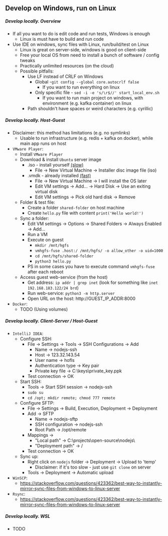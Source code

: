 ## Develop on Windows, run on Linux

##### Develop locally. Overview
* If all you want to do is edit code and run tests, Windows is enough
    * Linux is must have to build and run code
* Use IDE on windows, sync files with Linux, run/build/test on Linux
    * Linux is great on server-side, windows is good on client-side
    * Free your local OS from need to install a bunch of software / config tweaks
    * Practically unlimited resources (on the cloud)
    * Possible pitfalls:
        * Use LF instead of CRLF on Windows
            * Global -`git config --global core.autocrlf false`
                * If you want to run everything on linux
            * Only specific file - `sed -i -e 's/\r$//' start_local_env.sh`
                * If you want to run main project on windows, with environment (e.g. kafka container) on linux
        * Path shouldn't have spaces or weird characters (e.g. cyrillic)
    
##### Develop locally. Host-Guest
* Disclaimer: this method has limitations (e.g. no symlinks)
    * Usable to run infrastructure (e.g. redis + kafka on docker), while main app runs on host
* `VMware Player`:
    * Install `VMware Player`
    * Download & install `Ubuntu` server image 
        * .iso - install yourself [(slow)](https://ubuntu.com/server)
            * File -> New Virtual Machine -> Installer disc image file (iso)
        * .vmdk - already installed [(fast)](https://www.osboxes.org/ubuntu-server/)
            * File -> New Virtual Machine -> I will install the OS later
            * Edit VM settings -> Add... -> Hard Disk -> Use an exiting virtual disk
            * Edit VM settings -> Pick old hard disk -> Remove
    * Folder & test file:
        * Create a folder `shared-folder` on host machine
        * Create `hello.py` file with content `print('Hello world!')`
    * Sync a folder:
        * Edit VM settings -> Options -> Shared Folders -> Always Enabled -> Add...
        * Run a VM
        * Execute on guest 
            * `mkdir /mnt/hgfs`
            * `vmhgfs-fuse .host:/ /mnt/hgfs/ -o allow_other -o uid=1000`
            * `cd /mnt/hgfs/shared-folder`
            * `python3 hello.py`
        * PS in some cases you have to execute command `vmhgfs-fuse` after each reboot
    * Access guest web-service (from the host)  
        * Get address: `ip addr | grep inet` (look for something like `inet 192.168.183.122/24 brd`)
        * Run web-service: `python3 -m http.server`
        * Open URL on the host: http://GUEST_IP_ADDR:8000
* `Docker`:
    * TODO (Using volumes)

##### Develop locally. Client-Server / Host-Guest
* `IntelliJ IDEA`:
    * Configure SSH:
        * File -> Settings -> Tools -> SSH Configurations -> Add 
            * Name -> nodejs-ssh
            * Host -> 123.32.143.54
            * User name -> hofls
            * Authentication type -> Key pair
            * Private key file -> C:\keys\private_key.ppk
        * Test connection -> OK
    * Start SSH:
        * Tools -> Start SSH session -> nodejs-ssh
        * `sudo su`
        * `cd /opt; mkdir remote; chmod 777 remote`
    * Configure SFTP:
        * File -> Settings -> Build, Execution, Deployment -> Deployment
        * Add -> SFTP
            * Name -> nodejs-sftp
            * SSH configuration -> nodejs-ssh
            * Root Path -> /opt/remote
        * Mappings -> 
            * "Local path" -> C:\projects\open-source\nodejs\
            * "Deployment path" -> /
        * Test connection -> OK
    * Sync up:
        * Right click on `nodejs` folder -> Deployment -> Upload to 'temp'
            * Disclaimer: if it's too slow - just use `git clone` on server
        * Tools -> Deployment -> Automatic upload
* `WinSCP`:
    * https://stackoverflow.com/questions/423362/best-way-to-instantly-mirror-sync-files-from-windows-to-linux-server
* `Rsync`:
    * https://stackoverflow.com/questions/423362/best-way-to-instantly-mirror-sync-files-from-windows-to-linux-server

##### Develop locally. WSL 
* TODO
